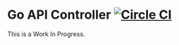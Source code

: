 Go API Controller [![Circle CI](https://circleci.com/gh/comstud/go-api-controller/tree/master.svg?style=shield)](https://circleci.com/gh/comstud/go-api-controller/tree/master) 
========

This is a Work In Progress.
